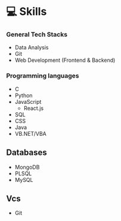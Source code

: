 # 💻 Skills

### General Tech Stacks
- Data Analysis
- Git
- Web Development (Frontend & Backend)

### Programming languages
- C
- Python
- JavaScript
  - React.js
- SQL
- CSS
- Java
- VB.NET/VBA

## Databases
- MongoDB
- PLSQL
- MySQL

## Vcs
- Git